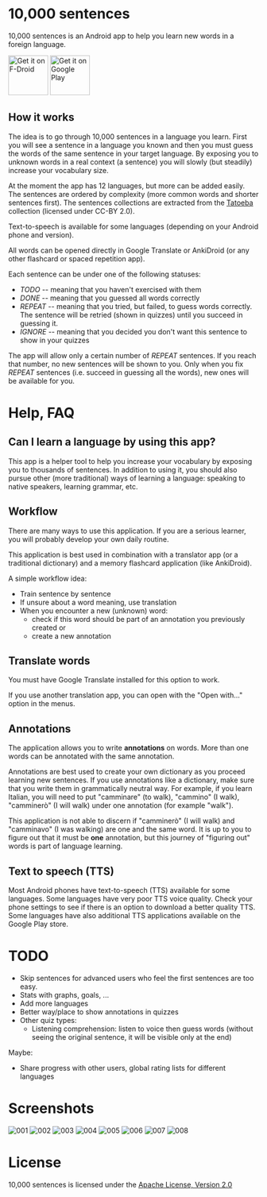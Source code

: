 # 10,000 sentences

10,000 sentences is an Android app to help you learn new words in a foreign language.

[<img src="https://fdroid.gitlab.io/artwork/badge/get-it-on.png"
     alt="Get it on F-Droid"
     height="80">](https://f-droid.org/packages/info.puzz.a10000sentences/)
[<img src="https://play.google.com/intl/en_us/badges/images/generic/en-play-badge.png"
     alt="Get it on Google Play"
     height="80">](https://play.google.com/store/apps/details?id=info.puzz.a10000sentences)

## How it works

The idea is to go through 10,000 sentences in a language you learn. First you will see a sentence in a language you known and then you must guess the words of the same sentence in your target language. By exposing you to unknown words in a real context (a sentence) you will slowly (but steadily) increase your vocabulary size.

At the moment the app has 12 languages, but more can be added easily. The sentences are ordered by complexity (more common words and shorter sentences first). The sentences collections are extracted from the [Tatoeba](https://tatoeba.org) collection (licensed under CC-BY 2.0).

Text-to-speech is available for some languages (depending on your Android phone and version).

All words can be opened directly in Google Translate or AnkiDroid (or any other flashcard or spaced repetition app).

Each sentence can be under one of the following statuses:

- _TODO_ -- meaning that you haven't exercised with them
- _DONE_ -- meaning that you guessed all words correctly
- _REPEAT_ -- meaning that you tried, but failed, to guess words correctly. The sentence will be retried (shown in quizzes) until you succeed in guessing it.
- _IGNORE_ -- meaning that you decided you don't want this sentence to show in your quizzes

The app will allow only a certain number of _REPEAT_ sentences. If you reach that number, no new sentences will be shown to you. Only when you fix _REPEAT_ sentences (i.e. succeed in guessing all the words), new ones will be available for you.

# Help, FAQ

## Can I learn a language by using this app?

This app is a helper tool to help you increase your vocabulary by exposing you to thousands of sentences. In addition to using it, you should also pursue other (more traditional) ways of learning a language: speaking to native speakers, learning grammar, etc.

## Workflow

There are many ways to use this application. If you are a serious learner, you will probably develop your own daily routine.

This application is best used in combination with a translator app (or a traditional dictionary) and a memory flashcard application (like AnkiDroid).

A simple workflow idea:

 * Train sentence by sentence
 * If unsure about a word meaning, use translation
 * When you encounter a new (unknown) word:
    * check if this word should be part of an annotation you previously created or
    * create a new annotation

## Translate words

You must have Google Translate installed for this option to work.

If you use another translation app, you can open with the "Open with..." option in the menus.

## Annotations

The application allows you to write **annotations** on words. More than one words can be annotated with the same annotation.

Annotations are best used to create your own dictionary as you proceed learning new sentences.
If you use annotations like a dictionary, make sure that you write them in grammatically neutral way.
For example, if you learn Italian, you will need to put "camminare" (to walk), "cammino" (I walk), "camminerò" (I will walk) under one annotation (for example "walk").

This application is not able to discern if "camminerò" (I will walk) and "camminavo" (I was walking) are one and the same word.
It is up to you to figure out that it must be **one** annotation, but this journey of "figuring out" words is part of language learning.

## Text to speech (TTS)

Most Android phones have text-to-speech (TTS) available for some languages. Some languages have very poor TTS voice quality. Check your phone settings to see if there is an option to download a better quality TTS. Some languages have also additional TTS applications available on the Google Play store.

# TODO

* Skip sentences for advanced users who feel the first sentences are too easy.
* Stats with graphs, goals, ...
* Add more languages
* Better way/place to show annotations in quizzes
* Other quiz types:
    * Listening comprehension: listen to voice then guess words (without seeing the original sentence, it will be visible only at the end)

Maybe:
* Share progress with other users, global rating lists for different languages

# Screenshots

![001](http://tkrajina.github.io/10000sentences/images/001.png)
![002](http://tkrajina.github.io/10000sentences/images/002.png)
![003](http://tkrajina.github.io/10000sentences/images/003.png)
![004](http://tkrajina.github.io/10000sentences/images/004.png)
![005](http://tkrajina.github.io/10000sentences/images/005.png)
![006](http://tkrajina.github.io/10000sentences/images/006.png)
![007](http://tkrajina.github.io/10000sentences/images/007.png)
![008](http://tkrajina.github.io/10000sentences/images/008.png)

# License

10,000 sentences is licensed under the [Apache License, Version 2.0](http://www.apache.org/licenses/LICENSE-2.0)
